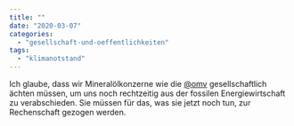 ```yaml
---
title: ""
date: "2020-03-07"
categories: 
  - "gesellschaft-und-oeffentlichkeiten"
tags: 
  - "klimanotstand"
---
```


Ich glaube, dass wir Mineralölkonzerne wie die [@omv](https://twitter.com/omv?lang=de "OMV Group (@omv) / Twitter") gesellschaftlich ächten müssen, um uns noch rechtzeitig aus der fossilen Energiewirtschaft zu verabschieden. Sie müssen für das, was sie jetzt noch tun, zur Rechenschaft gezogen werden.
